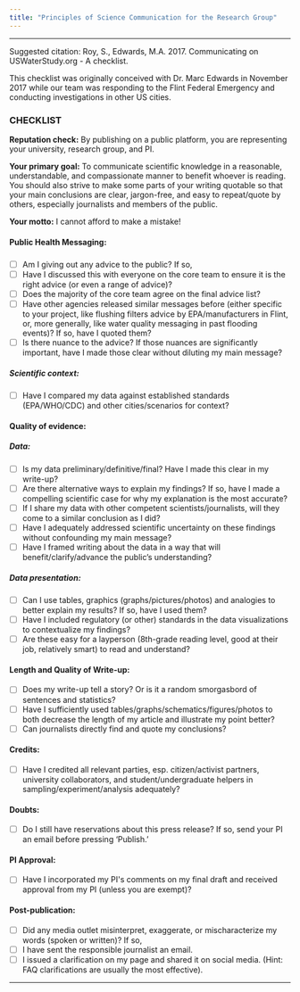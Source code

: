 ```yaml
---
title: "Principles of Science Communication for the Research Group"
---
```


------

Suggested citation: Roy, S., Edwards, M.A. 2017. Communicating on USWaterStudy.org - A checklist. 

This checklist was originally conceived with Dr. Marc Edwards in November 2017 while our team was responding to the Flint Federal Emergency and conducting investigations in other US cities.

### CHECKLIST

**Reputation check:** By publishing on a public platform, you are representing your university, research group, and PI. 

**Your primary goal:** To communicate scientific knowledge in a reasonable, understandable, and compassionate manner to benefit whoever is reading. You should also strive to make some parts of your writing quotable so that your main conclusions are clear, jargon-free, and easy to repeat/quote by others, especially journalists and members of the public.

**Your motto:** I cannot afford to make a mistake!

#### Public Health Messaging:
##### 
- [ ]	Am I giving out any advice to the public? If so, 
  - [ ]	Have I discussed this with everyone on the core team to ensure it is the right advice (or even a range of advice)? 
  - [ ]	Does the majority of the core team agree on the final advice list?
  - [ ]	Have other agencies released similar messages before (either specific to your project, like flushing filters advice by EPA/manufacturers in Flint, or, more generally, like water quality messaging in past flooding events)? If so, have I quoted them?
  - [ ]	Is there nuance to the advice? If those nuances are significantly important, have I made those clear without diluting my main message?
##### Scientific context: 
- [ ]	Have I compared my data against established standards (EPA/WHO/CDC) and other cities/scenarios for context?
#### Quality of evidence:
##### Data: 
- [ ]	Is my data preliminary/definitive/final? Have I made this clear in my write-up?
- [ ]	Are there alternative ways to explain my findings? If so, have I made a compelling scientific case for why my explanation is the most accurate? 
- [ ]	If I share my data with other competent scientists/journalists, will they come to a similar conclusion as I did?
- [ ]	Have I adequately addressed scientific uncertainty on these findings without confounding my main message?
- [ ]	Have I framed writing about the data in a way that will benefit/clarify/advance the public’s understanding?
##### Data presentation: 
- [ ]	Can I use tables, graphics (graphs/pictures/photos) and analogies to better explain my results? If so, have I used them?
- [ ]	Have I included regulatory (or other) standards in the data visualizations to contextualize my findings?
- [ ]	Are these easy for a layperson (8th-grade reading level, good at their job, relatively smart) to read and understand?
#### Length and Quality of Write-up: 
- [ ]	Does my write-up tell a story? Or is it a random smorgasbord of sentences and statistics?
- [ ]	Have I sufficiently used tables/graphs/schematics/figures/photos to both decrease the length of my article and illustrate my point better?
- [ ]	Can journalists directly find and quote my conclusions? 
#### Credits: 
- [ ]	Have I credited all relevant parties, esp. citizen/activist partners, university collaborators, and student/undergraduate helpers in sampling/experiment/analysis adequately?
#### Doubts:
- [ ]	Do I still have reservations about this press release? If so, send your PI an email before pressing ‘Publish.’
#### PI Approval: 
- [ ]	Have I incorporated my PI's comments on my final draft and received approval from my PI (unless you are exempt)?
#### Post-publication: 
- [ ]	Did any media outlet misinterpret, exaggerate, or mischaracterize my words (spoken or written)? If so, 
  - [ ]	I have sent the responsible journalist an email. 
  - [ ]	I issued a clarification on my page and shared it on social media. (Hint: FAQ clarifications are usually the most effective).
------
